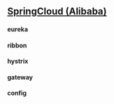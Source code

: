 ## [SpringCloud (Alibaba)](https://github.com/alibaba/spring-cloud-alibaba/blob/master/README-zh.md)

#### eureka

#### ribbon

#### hystrix

#### gateway

#### config